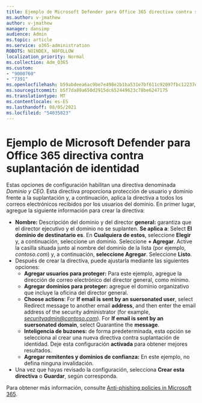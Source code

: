 ```yaml
---
title: Ejemplo de Microsoft Defender para Office 365 directiva contra suplantación de identidad
ms.author: v-jmathew
author: v-jmathew
manager: dansimp
audience: Admin
ms.topic: article
ms.service: o365-administration
ROBOTS: NOINDEX, NOFOLLOW
localization_priority: Normal
ms.collection: Adm_O365
ms.custom:
- "9000760"
- "7391"
ms.openlocfilehash: b59abdeea6ac9be7e498e2b1ba531e7bf611c92097fbc12237e78364dae84f35
ms.sourcegitcommit: b5f7da89a650d2915dc652449623c78be6247175
ms.translationtype: MT
ms.contentlocale: es-ES
ms.lasthandoff: 08/05/2021
ms.locfileid: "54035023"
---
```

# <a name="example-microsoft-defender-for-office-365-anti-phishing-policy"></a>Ejemplo de Microsoft Defender para Office 365 directiva contra suplantación de identidad

Estas opciones de configuración habilitan una directiva denominada *Dominio y CEO.* Esta directiva proporciona protección de usuario y dominio frente a la suplantación y, a continuación, aplica la directiva a todos los correos electrónicos recibidos por los usuarios del dominio. En primer lugar, agregue la siguiente información para crear la directiva:

- **Nombre:** Descripción del dominio y del director **general:** garantiza que el director ejecutivo y el dominio no se suplanten.
  **Se aplica a**: Select **El dominio de destinatario es**. En **Cualquiera de estos**, seleccione **Elegir** y, a continuación, seleccione un dominio. Seleccione **+ Agregar**. Active la casilla situada junto al nombre del dominio de la lista (por ejemplo, *contoso.com*) y, a continuación, **seleccione Agregar**. Seleccione **Listo**.
- Después de crear la directiva, puede ajustarla mediante las siguientes opciones:
  - **Agregar usuarios para proteger:** Para este ejemplo, agregue la dirección de correo electrónico del director general, como mínimo.
  - **Agregar dominios para proteger:** agregue el dominio organizativo que incluye la oficina del director general.
  - **Choose actions**: For **If email is sent by an suersonated user**, select Redirect message to another email **address**, and then enter the email address of the security administrator (for example, *securityadmin@contoso.com*). For **If email is sent by an suersonated domain**, select Quarantine the **message**.
  - **Inteligencia de buzones:** de forma predeterminada, esta opción se selecciona al crear una nueva directiva contra suplantación de identidad. Deje esta configuración **activada** para obtener mejores resultados.
  - **Agregar remitentes y dominios de confianza:** En este ejemplo, no defina ninguna invalidación.
- Una vez que hayas revisado la configuración, selecciona **Crear esta directiva** o **Guardar**, según corresponda.

Para obtener más información, consulte [Anti-phishing policies in Microsoft 365](https://go.microsoft.com/fwlink/?linkid=2092235).
